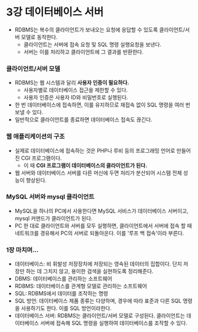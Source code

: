 # 3강 데이터베이스 서버
- RDBMS는 복수의 클라이언트가 보내오는 요청에 응답할 수 있도록 클라이언트/서버 모델로 동작한다.
  - 클라이언트는 서버에 접속 요청 및 SQL 명령 실행요청을 보낸다.
  - 서버는 이를 처리하고 클라이언트에 그 결과를 반환한다.

### 클라이언트/서버 모델
- RDBMS는 웹 시스템과 달리 **사용자 인증이 필요하다.**
  - 사용자별로 데이터베이스 접근을 제한할 수 있다.
  - 사용자 인증은 사용자 ID와 비밀번호로 실행된다.
- 한 번 데이터베이스에 접속하면, 이를 유지하므로 재접속 없이 SQL 명령을 여러 번 보낼 수 있다.
- 일반적으로 클라이언트를 종료하면 데이터베이스 접속도 끊긴다.

### 웹 애플리케이션의 구조
- 실제로 데이터베이스에 접속하는 것은 PHP나 루비 등의 프로그래밍 언어로 만들어진 CGI 프로그램이다.
  - 이 때 **CGI 프로그램이 데이터베이스의 클라이언트가 된다.**
- 웹 서버와 데이터베이스 서버를 다른 머신에 두면 처리가 분산되어 시스템 전체 성능이 향상된다.

### MySQL 서버와 mysql 클라이언트
- MySQL을 하나의 PC에서 사용한다면 MySQL 서비스가 데이터베이스 서버이고, mysql 커맨드가 클라이언트가 된다.
- PC 한 대로 클라이언트와 서버를 모두 실행하면, 클라이언트에서 서버에 접속 할 때 네트워크를 경유해서 PC의 서버로 되돌아온다. 이를 '루프 백 접속'이라 부른다.

### 1장 마치며...
- 데이터베이스: 비 휘발성 저장장치에 저장되는 영속된 데이터의 집합이다. 단지 저장만 하는 데 그치지 않고, 용이한 검색을 실현하도록 정리해준다.
- DBMS: 데이터베이스를 관리하는 소프트웨어
- RDBMS: 데이터베이스를 관계형 모델로 관리하는 소프트웨어
- SQL: RDBMS에서 데이터를 조작하는 명령
- SQL 방언: 데이터베이스 제품 종류는 다양하며, 경우에 따라 표준과 다른 SQL 명령을 사용하기도 한다. 이를 SQL 방언이라한다.
- 데이터베이스 서버: RDBMS는 클라이언트/서버 모델로 구성된다. 클라이언트는 데이터베이스 서버에 접속해 SQL 명령을 실행하여 데이터베이스를 조작할 수 있다.
